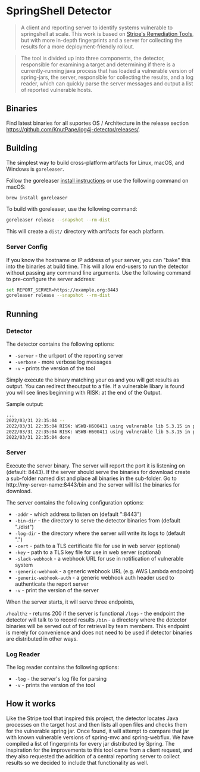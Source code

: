 # SpringShell Detector

> A client and reporting server to identify systems vulnerable to springshell at
> scale. This work is based on [Stripe's Remediation Tools](https://github.com/stripe/log4j-remediation-tools),
> but with more in-depth fingerprints and a server for collecting the results
> for a more deployment-friendly rollout.

> The tool is divided up into three components, the detector, responsible for
> examining a target and determining if there is a currently-running java
> process that has loaded a vulnerable version of spring-jars, the server, responsible
> for collecting the results, and a log reader, which can quickly parse the
> server messages and output a list of reported vulnerable hosts.

## Binaries
Find latest binaries for all suportes OS / Architecture in the release section https://github.com/KnutPape/log4j-detector/releases/.

## Building

The simplest way to build cross-platform artifacts for Linux, macOS, and Windows is `goreleaser`.

Follow the goreleaser [install instructions](https://goreleaser.com/install/) or use the following command on macOS:
```sh
brew install goreleaser
```

To build with goreleaser, use the following command:
```sh
goreleaser release --snapshot --rm-dist
```

This will create a `dist/` directory with artifacts for each platform.

### Server Config

If you know the hostname or IP address of your server, you can "bake" this into
the binaries at build time. This will allow end-users to run the detector
without passing any command line arguments. Use the following command to
pre-configure the server address:

```sh
set REPORT_SERVER=https://example.org:8443
goreleaser release --snapshot --rm-dist
```

## Running

### Detector

The detector contains the following options:

  - `-server` - the url:port of the reporting server
  - `-verbose` - more verbose log messages
  - `-v` - prints the version of the tool

Simply execute the binary matching your os and you will get results as output. You can redirect theoutput to a file.
If a vulnerable libary is found you will see lines beginning with RISK: at the end of the Output.

Sample output:
```sh
...
2022/03/31 22:35:04 --
2022/03/31 22:35:04 RISK: WSWB-H600411 using vulnerable lib 5.3.15 in process [28520] 7zFM.exe at \\?\C:\Users\Pape\.m2\repository\org\springframework\spring-webmvc\5.3.15\spring-webmvc-5.3.15.jar
2022/03/31 22:35:04 RISK: WSWB-H600411 using vulnerable lib 5.3.15 in process [32740] java.exe at \\?\C:\Users\Pape\.m2\repository\org\springframework\spring-webmvc\5.3.15\spring-webmvc-5.3.15.jar
2022/03/31 22:35:04 done
```

### Server
Execute the server binary. The server will report the port it is listening on (default: 8443).
If the server should serve the binaries for download create a sub-folder named dist and place all binaries in the sub-folder.
Go to http://my-server-name:8443/bin and the server will list the binaries for download.

The server contains the following configuration options:

  - `-addr` - which address to listen on (default ":8443")
  - `-bin-dir` - the directory to serve the detector binaries from (default "./dist")
  - `-log-dir` - the directory where the server will write its logs to (default ".")
  - `-cert` - path to a TLS certificate file for use in web server (optional)
  - `-key` - path to a TLS key file for use in web server (optional)
  - `-slack-webhook` - a webhook URL for use in notification of vulnerable system
  - `-generic-webhook` - a generic webhook URL (e.g. AWS Lambda endpoint)
  - `-generic-webhook-auth` - a generic webhook auth header used to authenticate the report server
  - `-v` - print the version of the server

When the server starts, it will serve three endpoints,

  `/healthz` - returns 200 if the server is functional
  `/logs` - the endpoint the detector will talk to to record results
  `/bin` - a directory where the detector binaries will be served out of for
  retrieval by team members. This endpoint is merely for convenience and does not
  need to be used if detector binaries are distributed in other ways.

### Log Reader

The log reader contains the following options:

  - `-log` - the server's log file for parsing
  - `-v` - prints the version of the tool

## How it works

Like the Stripe tool that inspired this project, the detector locates Java
processes on the target host and then lists all open files and checks them for
the vulnerable spring jar. Once found, it will attempt to compare that jar with known
vulnerable versions of spring-mvc and spring-webflux. We have compiled a list of fingerprints for every
jar distributed by Spring. 
The inspiration for the improvements to this tool came from a client request,
and they also requested the addition of a central reporting server to collect
results so we decided to include that functionality as well.
